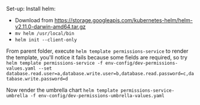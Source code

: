 Set-up:
Install helm:
* Download from https://storage.googleapis.com/kubernetes-helm/helm-v2.11.0-darwin-amd64.tar.gz
* `mv helm /usr/local/bin`
* `helm init --client-only`

From parent folder, execute `helm template permissions-service` to render the template, you'll notice it fails because some fields are required,
so try `helm template permissions-service -f env-config/dev-permissions-values.yaml --set database.read.user=a,database.write.user=b,database.read.password=c,database.write.password=d`

Now render the umbrella chart `helm template permissions-service-umbrella -f env-config/dev-permissions-umbrella-values.yaml`
